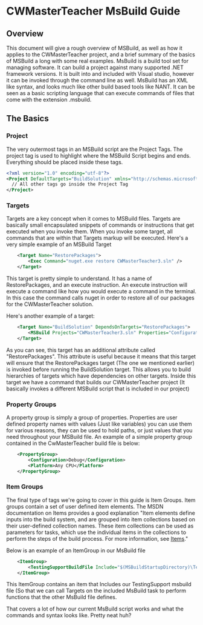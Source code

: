 # CWMasterTeacher MsBuild Guide

## Overview
This document will give a rough overview of MSBuild, as well as how it applies to the CWMasterTeacher project, and a brief summary of the basics of MSBuild a long with some real examples.  MsBuild is a build tool set for managing software.  It can build a project against many supported .NET framework versions.  It is built into and included with Visual studio, however it can be invoked through the command line as well.  MsBuild has an XML like syntax, and looks much like other build based tools like NANT.  It can be seen as a basic scripting language that can execute commands of files that come with the extension .msbuild.


## The Basics

### Project
The very outermost tags in an MSBuild script are the Project Tags.  The project tag is used to highlight where the MSBuild Script begins and ends.  Everything should be placed inside these tags. 

```xml
<?xml version="1.0" encoding="utf-8"?>
<Project DefaultTargets="BuildSolution" xmlns="http://schemas.microsoft.com/developer/msbuild/2003">
  // All other tags go inside the Project Tag
</Project>
```

### Targets 
Targets are a key concept when it comes to MSBuild files.  Targets are basically small encapsulated snippets of commands or instructions that get executed when you invoke them.  When you invoke some target, all commands that are within that Targets markup will be executed.  Here's a very simple example of an MSBuild Target

```xml
	<Target Name="RestorePackages">
		<Exec Command="nuget.exe restore CWMasterTeacher3.sln" />
	</Target>
```
This target is pretty simple to understand.  It has a name of RestorePackages, and an execute instruction.  An execute instruction will execute a command like how you would execute a command in the terminal.  In this case the command calls nuget in order to restore all of our packages for the CWMasterTeacher solution.  

Here's another example of a target:

```xml
	<Target Name="BuildSolution" DependsOnTargets="RestorePackages">
		<MSBuild Projects="CWMasterTeacher3.sln" Properties="Configuration=$(Configuration);Platform=$(Platform)"/>
	</Target>
```
As you can see, this target has an additional attribute called "RestorePackages".  This attribute is useful because it means that this target will ensure that the RestorePackages target (The one we mentioned earlier) is invoked before running the BuildSolution target.  This allows you to build hierarchies of targets which have dependencies on other targets.  Inside this target we have a command that builds our CWMasterTeacher project (It basically invokes a different MSBuild script that is included in our project)  

### Property Groups
A property group is simply a group of properties.  Properties are user defined property names with values (Just like variables) you can use them for various reasons, they can be used to hold paths, or just values that you need throughout your MSBuild file.  An example of a simple property group contained in the CwMasterTeacher build file is below:

```xml
	<PropertyGroup>
		<Configuration>Debug</Configuration>
		<Platform>Any CPU</Platform>
	</PropertyGroup>
```

### Item Groups
The final type of tags we're going to cover in this guide is Item Groups.  Item groups contain a set of user defined item elements.  The MSDN documentation on Items provides a good explanation "Item elements define inputs into the build system, and are grouped into item collections based on their user-defined collection names. These item collections can be used as parameters for tasks, which use the individual items in the collections to perform the steps of the build process. For more information, see [Items](https://msdn.microsoft.com/en-us/library/ms171453.aspx)." 

Below is an example of an ItemGroup in our MsBuild file
```xml
	<ItemGroup>
		<TestingSupportBuildFile Include="$(MSBuildStartupDirectory)\TestingSupport.msbuild" />
	</ItemGroup>
```
This ItemGroup contains an item that Includes our TestingSupport msbuild file (So that we can call Targets on the included MsBuild task to perform functions that the other MsBuild file defines. 

That covers a lot of how our current MsBuild script works and what the commands and syntax looks like.  Pretty neat huh?  




